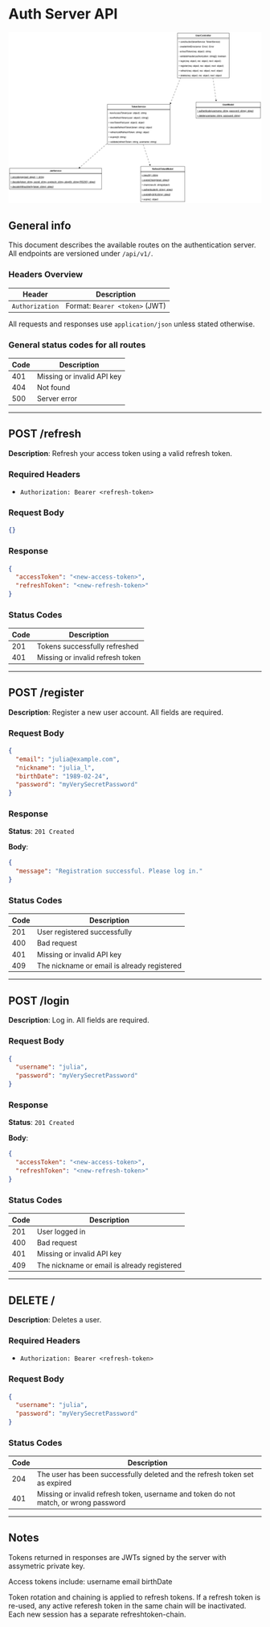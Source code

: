 # Auth Server API

![Class diagram](.readme/class_diagram.drawio.png)

## General info

This document describes the available routes on the authentication server. All endpoints are versioned under `/api/v1/`.

### Headers Overview

| Header           | Description                                |
|------------------|--------------------------------------------|
| `Authorization`  |Format: `Bearer <token>` (JWT) |

All requests and responses use `application/json` unless stated otherwise.

### General status codes for all routes

| Code | Description                          |
|------|--------------------------------------|
| 401  | Missing or invalid API key |
| 404  | Not found        |
| 500  | Server error |

---

## POST /refresh

**Description**: Refresh your access token using a valid refresh token.

### Required Headers

- `Authorization: Bearer <refresh-token>`

### Request Body

```json
{}
```

### Response

```json
{
  "accessToken": "<new-access-token>",
  "refreshToken": "<new-refresh-token>"
}
```

### Status Codes

| Code | Description                          |
|------|--------------------------------------|
| 201  | Tokens successfully refreshed        |
| 401  | Missing or invalid refresh token |

---

## POST /register

**Description**: Register a new user account. All fields are required.


### Request Body

```json
{
  "email": "julia@example.com",
  "nickname": "julia_l",
  "birthDate": "1989-02-24",
  "password": "myVerySecretPassword"
}
```

### Response

**Status**: `201 Created`


**Body**:

```json
{
  "message": "Registration successful. Please log in."
}
```

### Status Codes

| Code | Description                          |
|------|--------------------------------------|
| 201  | User registered successfully         |
| 400  | Bad request |
| 401  | Missing or invalid API key           |
| 409  | The nickname or email is already registered |

---

## POST /login

**Description**: Log in. All fields are required.

### Request Body

```json
{
  "username": "julia",
  "password": "myVerySecretPassword"
}
```

### Response

**Status**: `201 Created`


**Body**:

```json
{
  "accessToken": "<new-access-token>",
  "refreshToken": "<new-refresh-token>"
}
```

### Status Codes

| Code | Description                          |
|------|--------------------------------------|
| 201  | User logged in |
| 400  | Bad request |
| 401  | Missing or invalid API key           |
| 409  | The nickname or email is already registered |

---

## DELETE /

**Description**: Deletes a user.

### Required Headers

- `Authorization: Bearer <refresh-token>`


### Request Body

```json
{
  "username": "julia",
  "password": "myVerySecretPassword"
}
```


### Status Codes

| Code | Description                          |
|------|--------------------------------------|
| 204  | The user has been successfully deleted and the refresh token set as expired        |
| 401  | Missing or invalid refresh token, username and token do not match, or wrong password |

---

## Notes

Tokens returned in responses are JWTs signed by the server with assymetric private key.

Access tokens include:
  username
  email
  birthDate

Token rotation and chaining is applied to refresh tokens. If a refresh token is re-used, any active referesh token in the same chain will be inactivated. Each new session has a separate refreshtoken-chain.
